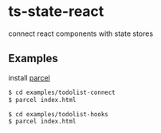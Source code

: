 # ts-state-react

connect react components with state stores

## Examples

install [parcel](https://parceljs.org/)

```bash
$ cd examples/todolist-connect
$ parcel index.html
```

```bash
$ cd examples/todolist-hooks
$ parcel index.html
```
